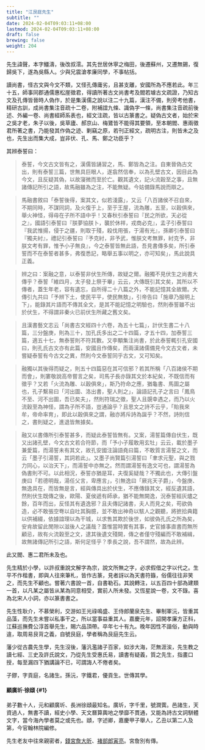 ```yaml
---
title: "江艮庭先生"
subtitle: ""
date: 2024-02-04T09:03:11+08:00
lastmod: 2024-02-04T09:03:11+08:00
draft: false
brewing: false
weight: 204
---
```



先生諱聲，本字䲔濤，後改叔澐。其先世居休寧之梅田，後遷蘇州，又遷無錫，復歸吳下，遂為吳縣人。少與兄震滄孝廉同學，不事帖括。

讀尚書，怪古文與今文不類，又怪孔傳庸劣，且甚支離，安國所為不應若此。年三十五，師事同郡通儒惠松崖徵君，得讀所著古文尚書考及閻若璩古文疏證，乃知古文及孔傳皆晉時人偽作，於是集漢儒之說以注二十九篇，漢注不備，則旁考他書，精研古訓，成尚書集注音疏十二卷，附補誼九條、識偽字一條，尚書集注音疏前後述、外編一卷、尚書經師系表也，經文注疏，皆以古篆書之。疑偽古文者，始於宋之吳才老，朱子以後，吳草廬、郝京山、梅鷟皆不能得其要領，至本朝閻、惠兩徵君所著之書，乃能發其作偽之迹、剿竊之原，若刊正經文，疏明古注，則皆未之及也，先生出而集大成，豈非伏、孔、馬、鄭之功臣乎？

其辨泰誓曰：

> 泰誓，今文古文皆有之，漢儒皆誦習之，馬、鄭皆為之注。自東晉偽古文出，則有泰誓三篇，世無具巨眼人，遂翕然信奉，以為孔壁古文，因目此為今文，且反疑其偽，以故寖微而至於亡。觀其遺文，記火流穀至之事，且無諸傳記所引之語，故馬融雖為之注，不能無疑。今姑備錄馬說而辯之。

> 馬融書敘曰「泰誓後得，案其文，似若淺露」，又云「八百諸侯不召自來，不期同時，不謀同詞，及火復于上，至于王屋，流為雕，五至，以穀俱來，舉火神怪，得毋在子所不語中乎！又春秋引泰誓曰『民之所欲，天必從之』，國語引泰誓曰『朕夢協朕卜，襲於休祥，戎商必克』，孟子引泰誓曰『我武惟揚，侵于之疆，則取于殘，殺伐用張，于湯有光』，孫卿引泰誓曰『獨夫紂』，禮記引泰誓曰『予克紂，非予武，惟朕文考無罪，紂克予，非朕文考有罪，惟予小子無良』，今之泰誓皆無此語，吾見書傳多矣，所引泰誓而不在泰誓者甚多，弗復悉記，略舉五事以明之，亦可知矣」，馬此說具正義。

> 辨之曰：案融之意，以泰誓非伏生所傳，故疑之爾。融獨不見伏生之尚書大傳乎？泰誓「維四月，太子發上祭于畢」云云，大傳既引其文矣，其所以不傳者，蓋生年老，容有遺忘，自所得二十八篇之外，不能記憶其全故爾。大傳引九共曰「予辨下土，使民平平，使民無敖」，引帝告曰「施章乃服明上下」，能錄其片語而不傳其全文，是其不能記憶之明驗也，然則泰誓雖不出於伏生，不得謂非秦火已前伏生所藏之舊文矣。

> 且漢書藝文志云「尚書古文經四十六卷，為五十七篇」，計伏生書二十八篇，三分盤庚，則為三十，加孔氏多出之二十四篇，才五十四，加泰誓三篇，適五十七，無泰誓則不符其數。又李顒集注尚書，於此泰誓輒引孔安國曰，則孔氏古文亦有此篇，安國且作傳矣，而兩漢諸儒備見今文古文者，未嘗疑泰誓有今古文之異，然則今文泰誓同乎古文，又可知矣。

> 融獨以其後得而疑之，則五十四篇惡在其可信邪？若其所稱「八百諸侯不期而會」，則婁敬說高帝嘗言之矣，司馬子長亦錄其文於本紀矣，不既信而有徵乎？又若「火流為雕、以穀俱來」，斯乃符命之應，猶龜書、馬圖之屬也，孔子繫易曰「河出圖、洛出書，聖人則之」，論語記孔子之言曰「鳳鳥不至、河不出圖，吾已矣夫」，然則符瑞之徵，聖人且覬幸遇之，而乃以火流穀至為神怪，謂為子所不語，豈通論乎？且思文之詩不云乎，「貽我來牟，帝命率育」，即此以穀俱來之謂，融亦將斥詩為誕乎？不然，詩則信之，書則疑之，進退皆無據矣。

> 融又以書傳所引泰誓甚多，而疑此泰誓皆無有。又案，湯誓篇傳自伏生，既又出諸孔壁，今文古文若合符節，而「予小子履敢用玄牡」云云，載於墨子兼愛篇，而湯誓未有其文，故孔安國注論語堯曰篇，不敢質言湯誓之文，而云「墨子引湯誓，其詞若此」。又墨子尚賢篇引湯誓曰「聿求元聖，與之戮力同心，以治天下」，而湯誓中亦無之。然而謂湯誓有逸文可也，謂湯誓為偽書則不可。以此相況，泰誓亦猶是耳，夫復奚疑哉？不獨此也，大傳引盤庚曰「若德明哉，湯任父言，卑應言」，引無逸曰「厥兆天子爵」，今盤庚、無逸具在，而皆無是言，經與傳具出於伏生，不應傳錄其文，經反遺其語，然則伏生既傳之後，歐陽、夏侯遞有師承，猶不能無闕逸，況泰誓經灰燼之餘，百年而出，反怪其有遺逸邪？且夫傳記諸書，夫人而見之矣，苟欲偽造，必不敢張空弮以自吐其胸臆，並不敢出神奇以駭人之觀聽，將摭拾典籍以供補綴，依據誼理以為干城，以求售其欺於後世，如彼偽孔氏之所為矣，安肯故留此閒隙以滋後人之議哉？蓋惟當時實有其事，史官據事直書而無所顧忌，故有火流穀至之文，逮其後遺文殘闕，傳之者僅守殘編而不敢補緝，故無諸傳記所引之語，斯何足怪乎？季長之說，吾不謂然，故為此辨。

此又閻、惠二君所未及也。

先生精於小學，以許叔重說文解字為宗，說文所無之字，必求假借之字以代之。生平不作楷書，即與人往來筆札，皆作古篆，見者訝以為天書符籙，俗儒往往非笑之，而先生不顧也。嘗著六書說一首，自書勒石。其說轉注，以五百四十部為建類一首，以凡某之屬皆从某為同意相受，實前人所未發。又恆星說一卷，文不錄。喜為北宋人小詞，亦以篆書書之。

先生性耿介，不慕榮利，交游如王光祿鳴盛、王侍郎蘭泉先生、畢制軍沅，皆重其品藻，而先生未嘗以私事干之，所以當事益重其人。嘉慶元年，詔開孝廉方正科，江蘇巡撫費公淳首舉先生，賜六品頂帶。卒年七十有九。晚年因性不諧俗，動與時違，取周易艮背之義，自號艮庭，學者稱為艮庭先生云。

藩少從古農先生學，先生沒後，藩汎濫諸子百家，如涉大海，茫無涯涘，先生教之讀七經、三史及許氏說文，乃從先生受惠氏易，讀書有疑義，質之先生，指畫口授，每至漏四下猶講論不已，可謂誨人不倦者矣。

子鏐，字貢庭，名諸生。孫沅，字鐵君，優貢生。世傳其學。

#### 顧廣圻·徐頲 {#1}

弟子數十人，元和顧廣圻、長洲徐頲最知名。廣圻，字千里，號㵎薲。邑諸生，天資過人，無書不讀，經史小學、天文曆算輿地之學靡不貫通，又能為詩古文詞駢體文字，當今海內學者莫之或先也。頲，字述卿，嘉慶甲子舉人，乙丑以第二人及第，今官翰林院編修。

先生老友中往來親密者，[錢宮詹大昕](../03-2/)、[褚部郎寅亮](../02-5/)。宮詹別有傳。
